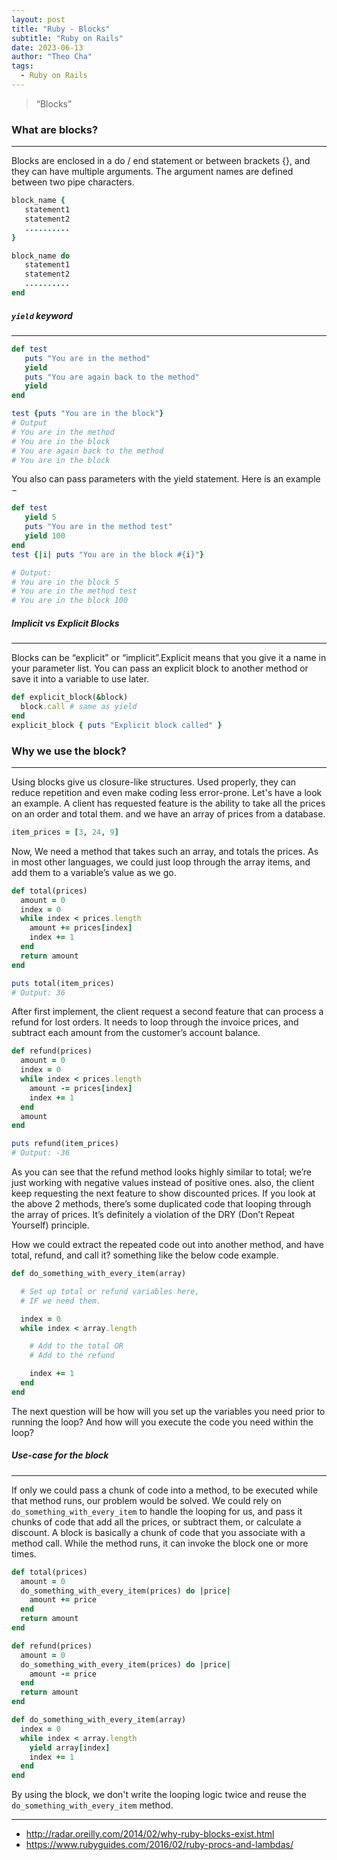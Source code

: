 ```yaml
---
layout: post
title: "Ruby - Blocks"
subtitle: "Ruby on Rails"
date: 2023-06-13
author: "Theo Cha"
tags:
  - Ruby on Rails
---
```


> “Blocks”

### What are blocks?

---

Blocks are enclosed in a do / end statement or between brackets {}, and they can have multiple arguments. The argument names are defined between two pipe characters.

```ruby
block_name {
   statement1
   statement2
   ..........
}

block_name do
   statement1
   statement2
   ..........
end
```

##### `yield` keyword

---

```ruby
def test
   puts "You are in the method"
   yield
   puts "You are again back to the method"
   yield
end

test {puts "You are in the block"}
# Output
# You are in the method
# You are in the block
# You are again back to the method
# You are in the block
```

You also can pass parameters with the yield statement. Here is an example −

```ruby
def test
   yield 5
   puts "You are in the method test"
   yield 100
end
test {|i| puts "You are in the block #{i}"}

# Output:
# You are in the block 5
# You are in the method test
# You are in the block 100
```

##### Implicit vs Explicit Blocks

---

Blocks can be “explicit” or “implicit”.Explicit means that you give it a name in your parameter list. You can pass an explicit block to another method or save it into a variable to use later.

```ruby
def explicit_block(&block)
  block.call # same as yield
end
explicit_block { puts "Explicit block called" }
```

### Why we use the block?

---

Using blocks give us closure-like structures. Used properly, they can reduce repetition and even make coding less error-prone.
Let's have a look an example. A client has requested feature is the ability to take all the prices on an order and total them. and we have an array of prices from a database.

```ruby
item_prices = [3, 24, 9]
```

Now, We need a method that takes such an array, and totals the prices. As in most other languages,
we could just loop through the array items, and add them to a variable’s value as we go.

```ruby
def total(prices)
  amount = 0
  index = 0
  while index < prices.length
    amount += prices[index]
    index += 1
  end
  return amount
end

puts total(item_prices)
# Output: 36
```

After first implement, the client request a second feature that can process a refund for lost orders. It needs to loop through the invoice prices, and subtract each amount from the customer’s account balance.

```ruby
def refund(prices)
  amount = 0
  index = 0
  while index < prices.length
    amount -= prices[index]
    index += 1
  end
  amount
end

puts refund(item_prices)
# Output: -36
```

As you can see that the refund method looks highly similar to total; we’re just working with negative values instead of positive ones. also, the client keep requesting the next feature to show discounted prices. If you look at the above 2 methods, there’s some duplicated code that looping through the array of prices. It’s definitely a violation of the DRY (Don’t Repeat Yourself) principle.

How we could extract the repeated code out into another method, and have total, refund, and call it? something like the below code example.

```ruby
def do_something_with_every_item(array)

  # Set up total or refund variables here,
  # IF we need them.

  index = 0
  while index < array.length

    # Add to the total OR
    # Add to the refund

    index += 1
  end
end

```

The next question will be how will you set up the variables you need prior to running the loop? And how will you execute the code you need within the loop?

##### Use-case for the block

---

If only we could pass a chunk of code into a method, to be executed while that method runs, our problem would be solved. We could rely on `do_something_with_every_item` to handle the looping for us, and pass it chunks of code that add all the prices, or subtract them, or calculate a discount. A block is basically a chunk of code that you associate with a method call. While the method runs, it can invoke the block one or more times.

```ruby
def total(prices)
  amount = 0
  do_something_with_every_item(prices) do |price|
    amount += price
  end
  return amount
end

def refund(prices)
  amount = 0
  do_something_with_every_item(prices) do |price|
    amount -= price
  end
  return amount
end

def do_something_with_every_item(array)
  index = 0
  while index < array.length
    yield array[index]
    index += 1
  end
end
```

By using the block, we don't write the looping logic twice and reuse the `do_something_with_every_item` method.

---

- <http://radar.oreilly.com/2014/02/why-ruby-blocks-exist.html>
- <https://www.rubyguides.com/2016/02/ruby-procs-and-lambdas/>
